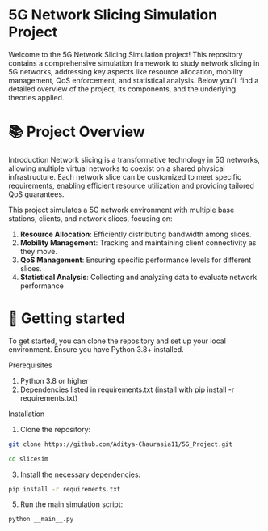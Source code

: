 # 5G Network Slicing Simulation Project
Welcome to the 5G Network Slicing Simulation project! This repository contains a comprehensive simulation framework to study network slicing in 5G networks, addressing key aspects like resource allocation, mobility management, QoS enforcement, and statistical analysis. Below you'll find a detailed overview of the project, its components, and the underlying theories applied.

# 📚 Project Overview
Introduction
Network slicing is a transformative technology in 5G networks, allowing multiple virtual networks to coexist on a shared physical infrastructure. Each network slice can be customized to meet specific requirements, enabling efficient resource utilization and providing tailored QoS guarantees. 

This project simulates a 5G network environment with multiple base stations, clients, and network slices, focusing on:
1. **Resource Allocation**: Efficiently distributing bandwidth among slices.
2. **Mobility Management**: Tracking and maintaining client connectivity as they move.
3. **QoS Management**: Ensuring specific performance levels for different slices.
4. **Statistical Analysis**: Collecting and analyzing data to evaluate network performance

# 🚀 Getting started
To get started, you can clone the repository and set up your local environment. Ensure you have Python 3.8+ installed.

Prerequisites
1. Python 3.8 or higher
2. Dependencies listed in requirements.txt (install with pip install -r requirements.txt)

Installation
1. Clone the repository:
 ```bash
git clone https://github.com/Aditya-Chaurasia11/5G_Project.git
```
```bash
cd slicesim
```
3. Install the necessary dependencies:
```bash
pip install -r requirements.txt
```
5. Run the main simulation script:
```bash
python __main__.py
```
